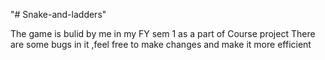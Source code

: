 "# Snake-and-ladders" 

The game is bulid by me in my FY sem 1 as a part of Course project
There are some bugs in it ,feel free to make changes and make it more efficient